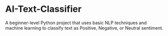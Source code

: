 # AI-Text-Classifier
A beginner-level Python project that uses basic NLP techniques and machine learning to classify text as Positive, Negative, or Neutral sentiment.
